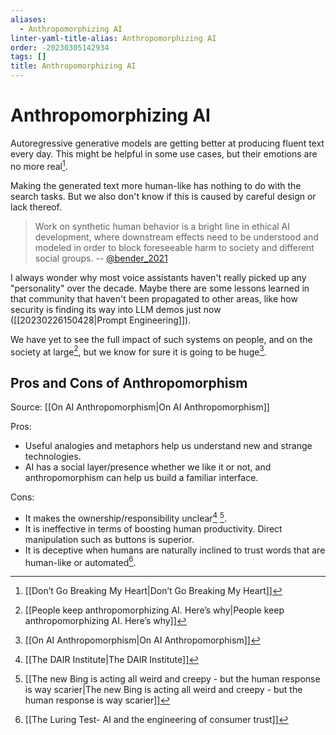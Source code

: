 ```yaml
---
aliases:
  - Anthropomorphizing AI
linter-yaml-title-alias: Anthropomorphizing AI
order: -20230305142934
tags: []
title: Anthropomorphizing AI
---
```


# Anthropomorphizing AI

Autoregressive generative models are getting better at producing fluent text every day. This might be helpful in some use cases, but their emotions are no more real[^1].

Making the generated text more human-like has nothing to do with the search tasks. But we also don't know if this is caused by careful design or lack thereof.

> Work on synthetic human behavior is a bright line in ethical AI development, where downstream effects need to be understood and modeled in order to block foreseeable harm to society and different social groups.
> -- [@bender_2021](https://doi.org/10.1145/3442188.3445922)

I always wonder why most voice assistants haven't really picked up any "personality" over the decade. Maybe there are some lessons learned in that community that haven't been propagated to other areas, like how security is finding its way into LLM demos just now ([[20230226150428|Prompt Engineering]]).

We have yet to see the full impact of such systems on people, and on the society at large[^2], but we know for sure it is going to be huge[^3].

## Pros and Cons of Anthropomorphism

Source: [[On AI Anthropomorphism|On AI Anthropomorphism]]

Pros:
- Useful analogies and metaphors help us understand new and strange technologies.
- AI has a social layer/presence whether we like it or not, and anthropomorphism can help us build a familiar interface.

Cons:
- It makes the ownership/responsibility unclear[^4] [^5].
- It is ineffective in terms of boosting human productivity. Direct manipulation such as buttons is superior.
- It is deceptive when humans are naturally inclined to trust words that are human-like or automated[^6].

[^1]: [[Don’t Go Breaking My Heart|Don’t Go Breaking My Heart]]
[^2]: [[People keep anthropomorphizing AI. Here’s why|People keep anthropomorphizing AI. Here’s why]]
[^3]: [[On AI Anthropomorphism|On AI Anthropomorphism]]
[^4]: [[The DAIR Institute|The DAIR Institute]]
[^5]: [[The new Bing is acting all weird and creepy - but the human response is way scarier|The new Bing is acting all weird and creepy - but the human response is way scarier]]
[^6]: [[The Luring Test- AI and the engineering of consumer trust]]